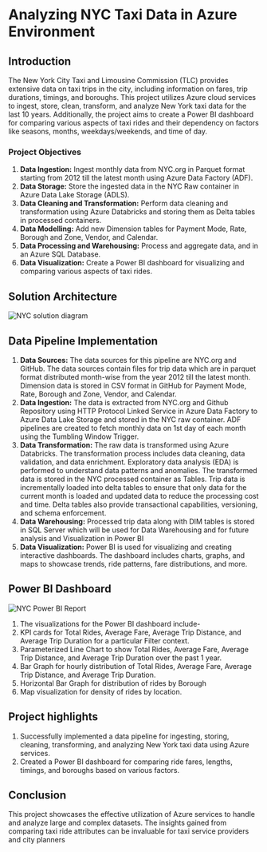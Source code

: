 # Analyzing NYC Taxi Data in Azure Environment


## Introduction 

The New York City Taxi and Limousine Commission (TLC) provides extensive data on taxi trips in the city, including information on fares, trip durations, timings, and boroughs. This project utilizes Azure cloud services to ingest, store, clean, transform, and analyze New York taxi data for the last 10 years. Additionally, the project aims to create a Power BI dashboard for comparing various aspects of taxi rides and their dependency on factors like seasons, months, weekdays/weekends, and time of day. 

### Project Objectives 

1. **Data Ingestion:** Ingest monthly data from NYC.org in Parquet format starting from 2012 till the latest month using Azure Data Factory (ADF). 
2. **Data Storage:** Store the ingested data in the NYC Raw container in Azure Data Lake Storage (ADLS). 
3. **Data Cleaning and Transformation:** Perform data cleaning and transformation using Azure Databricks and storing them as Delta tables in processed containers. 
4. **Data Modelling:** Add new Dimension tables for Payment Mode, Rate, Borough and Zone, Vendor, and Calendar. 
5. **Data Processing and Warehousing:** Process and aggregate data, and in an Azure SQL Database. 
6. **Data Visualization:** Create a Power BI dashboard for visualizing and comparing various aspects of taxi rides. 

## Solution Architecture

![NYC solution diagram](https://github.com/Shakti93/nyc-taxi-project/assets/84408451/528b297c-fe6e-401c-b660-e8b017d2abf3)

## Data Pipeline Implementation 

1. **Data Sources:** The data sources for this pipeline are NYC.org and GitHub. The data sources contain files for trip data which are in parquet format distributed month-wise from the year 2012 till the latest month. Dimension data is stored in CSV format in GitHub for Payment Mode, Rate, Borough and Zone, Vendor, and Calendar. 
2. **Data Ingestion:** The data is extracted from NYC.org and Github Repository using HTTP Protocol Linked Service in Azure Data Factory to Azure Data Lake Storage and stored in the NYC raw container. ADF pipelines are created to fetch monthly data on 1st day of each month using the Tumbling Window Trigger. 
3. **Data Transformation:** The raw data is transformed using Azure Databricks. The transformation process includes data cleaning, data validation, and data enrichment. Exploratory data analysis (EDA) is performed to understand data patterns and anomalies. The transformed data is stored in the NYC processed container as Tables. Trip data is incrementally loaded into delta tables to ensure that only data for the current month is loaded and updated data to reduce the processing cost and time. Delta tables also provide transactional capabilities, versioning, and schema enforcement. 
5. **Data Warehousing:** Processed trip data along with DIM tables is stored in SQL Server which will be used for Data Warehousing and for future analysis and Visualization in Power BI 
5. **Data Visualization:** Power BI is used for visualizing and creating interactive dashboards. The dashboard includes charts, graphs, and maps to showcase trends, ride patterns, fare distributions, and more. 

## Power BI Dashboard 

![NYC Power BI Report](https://github.com/Shakti93/nyc-taxi-project/assets/84408451/7e3d3379-c63c-4693-a583-f6e1ac42a830)


1. The visualizations for the Power BI dashboard include-  
2. KPI cards for Total Rides, Average Fare, Average Trip Distance, and Average Trip Duration for a particular Filter context. 
3. Parameterized Line Chart to show Total Rides, Average Fare, Average Trip Distance, and Average Trip Duration over the past 1 year. 
4. Bar Graph for hourly distribution of Total Rides, Average Fare, Average Trip Distance, and Average Trip Duration. 
5. Horizontal Bar Graph for distribution of rides by Borough 
6. Map visualization for density of rides by location. 


## Project highlights  

1. Successfully implemented a data pipeline for ingesting, storing, cleaning, transforming, and analyzing New York taxi data using Azure services. 
2. Created a Power BI dashboard for comparing ride fares, lengths, timings, and boroughs based on various factors. 


## Conclusion 

This project showcases the effective utilization of Azure services to handle and analyze large and complex datasets. The insights gained from comparing taxi ride attributes can be invaluable for taxi service providers and city planners 

